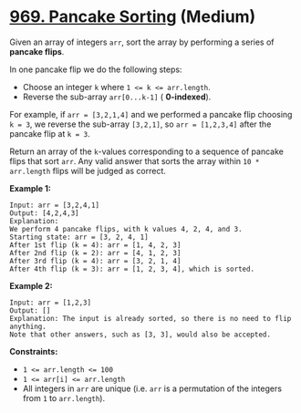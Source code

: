 # [969. Pancake Sorting][link] (Medium)

[link]: https://leetcode.com/problems/pancake-sorting/

Given an array of integers `arr`, sort the array by performing a series of **pancake flips**.

In one pancake flip we do the following steps:

- Choose an integer `k` where `1 <= k <= arr.length`.
- Reverse the sub-array `arr[0...k-1]` ( **0-indexed**).

For example, if `arr = [3,2,1,4]` and we performed a pancake flip choosing `k = 3`, we reverse the
sub-array `[3,2,1]`, so `arr = [1,2,3,4]` after the pancake flip at `k = 3`.

Return an array of the  `k`-values corresponding to a sequence of pancake flips that sort  `arr`. Any
valid answer that sorts the array within `10 * arr.length` flips will be judged as correct.

**Example 1:**

```
Input: arr = [3,2,4,1]
Output: [4,2,4,3]
Explanation:
We perform 4 pancake flips, with k values 4, 2, 4, and 3.
Starting state: arr = [3, 2, 4, 1]
After 1st flip (k = 4): arr = [1, 4, 2, 3]
After 2nd flip (k = 2): arr = [4, 1, 2, 3]
After 3rd flip (k = 4): arr = [3, 2, 1, 4]
After 4th flip (k = 3): arr = [1, 2, 3, 4], which is sorted.
```

**Example 2:**

```
Input: arr = [1,2,3]
Output: []
Explanation: The input is already sorted, so there is no need to flip anything.
Note that other answers, such as [3, 3], would also be accepted.
```

**Constraints:**

- `1 <= arr.length <= 100`
- `1 <= arr[i] <= arr.length`
- All integers in `arr` are unique (i.e. `arr` is a permutation of the integers from `1` to
`arr.length`).
